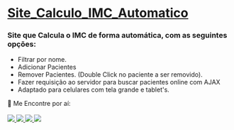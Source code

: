 # <a href="">Site_Calculo_IMC_Automatico<a/>

  
 ### Site que Calcula o IMC de forma automática, com as seguintes opções:
 
  - Filtrar por nome. 
  - Adicionar Pacientes
  - Remover Pacientes. (Double Click no paciente a ser removido). 
  - Fazer requisição ao servidor para buscar pacientes online com AJAX 
  - Adaptado para celulares com tela grande e tablet's.
  
  💬 Me Encontre por aí: <br/><br/>
<a href="https://www.instagram.com/matheussan_99/"><img src="https://img.shields.io/badge/-Instagram-%23E4405F?style=for-the-badge&logo=instagram&logoColor=white"> 
                  </a>
<a href="https://www.twitch.tv/god_loki_"><img src="https://img.shields.io/badge/Twitch-9146FF?style=for-the-badge&logo=twitch&logoColor=white" target="_blank">                         </a>
<a href="mailto:99matheussan@gmail.com"><img src="https://img.shields.io/badge/Gmail-D14836?style=for-the-badge&logo=gmail&logoColor=white">
                  </a>
<a href="https://www.linkedin.com/in/matheussan/"><img src="https://img.shields.io/badge/-LinkedIn-%230077B5?style=for-the-badge&logo=linkedin&logoColor=white">
                  </a>   
